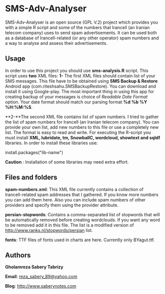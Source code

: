 # SMS-Adv-Analyser
SMS-Adv-Analyser is an open source (GPL V.2) project which provides you with a simple R script and some of the numbers that Irancell (an Iranian telecom company) uses to send spam advertisements. It can be used both as a database of Irancell-related (or any other operator) spam numbers and a way to analyse and assess their advertisements.


## Usage

In order to use this project you should use **sms-analysis.R** script. This script uses **two** XML files:
**1-** The first XML files should contain list of your SMS messages. This file have to be obtained using **SMS Backup & Restore** Android app (com.riteshsahu.SMSBackupRestore). You can download and install it using Google-play. The most important thing in using this app for creating backup of your messages is choice of *Readable Date Format* option. Your date format should match our parsing format **%d %b %Y %H:%M:%S**. 

**2-**The second XML file contains list of spam numbers. I tried to gather the list of spam numbers for Irancell (an Iranian telecom company). You can provide your own list, add new numbers to this file or use a completely new list. The format is easy to read and write. 
For executing the R-script you must install **XML, lubridate, tm, SnowballC, wordcloud, showtext and sqldf** libraries. In order to install these libraries use:

install.packages("lib-name")

**Caution** : Installation of some libraries may need extra effort.



## Files and folders


**spam-numbers.xml**: This XML file currently contains a collection of Irancell-related spam addresses that I gathered. If you know more numbers you can add them here. Also you can include spam numbers of other providers and specify them using the provider attribute.

**persian-stopwords**: Contains a comma-separated list of stopwords that will be automatically removed before creating wordclouds. If you want any word to be removed add it in this file. The list is a modified version of http://www.ranks.nl/stopwords/persian list.

**fonts**: TTF files of fonts used in charts are here. Currently only BYagut.ttf.


## Authors


**Gholamreza Sabery Tabrizy**

**Email**: reza_sabery_89@yahoo.com

**Blog**: http://www.saberynotes.com